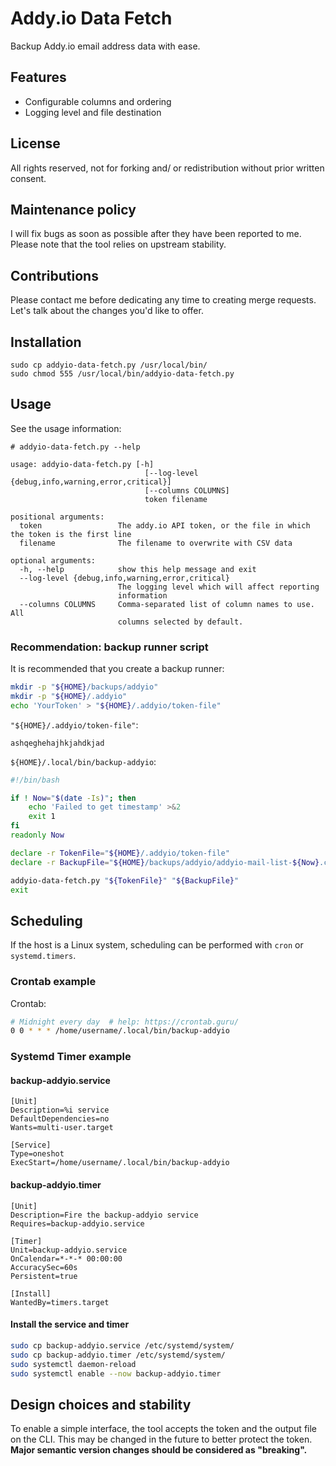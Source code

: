 # Addy.io Data Fetch


Backup Addy.io email address data with ease.


## Features

- Configurable columns and ordering
- Logging level and file destination


## License

All rights reserved, not for forking and/ or redistribution without prior written consent.


## Maintenance policy

I will fix bugs as soon as possible after they have been reported to me.
Please note that the tool relies on upstream stability.


## Contributions

Please contact me before dedicating any time to creating merge requests. Let's talk about the changes you'd like to offer.


## Installation

```
sudo cp addyio-data-fetch.py /usr/local/bin/
sudo chmod 555 /usr/local/bin/addyio-data-fetch.py
```


## Usage

See the usage information:

```
# addyio-data-fetch.py --help

usage: addyio-data-fetch.py [-h]
                              [--log-level {debug,info,warning,error,critical}]
                              [--columns COLUMNS]
                              token filename

positional arguments:
  token                 The addy.io API token, or the file in which the token is the first line
  filename              The filename to overwrite with CSV data

optional arguments:
  -h, --help            show this help message and exit
  --log-level {debug,info,warning,error,critical}
                        The logging level which will affect reporting
                        information
  --columns COLUMNS     Comma-separated list of column names to use. All
                        columns selected by default.
```


### Recommendation: backup runner script

It is recommended that you create a backup runner:


```bash
mkdir -p "${HOME}/backups/addyio"
mkdir -p "${HOME}/.addyio"
echo 'YourToken' > "${HOME}/.addyio/token-file"
```

`"${HOME}/.addyio/token-file"`:

```
ashqeghehajhkjahdkjad
```


`${HOME}/.local/bin/backup-addyio`:

```bash
#!/bin/bash

if ! Now="$(date -Is)"; then
    echo 'Failed to get timestamp' >&2
    exit 1
fi
readonly Now

declare -r TokenFile="${HOME}/.addyio/token-file"
declare -r BackupFile="${HOME}/backups/addyio/addyio-mail-list-${Now}.csv"

addyio-data-fetch.py "${TokenFile}" "${BackupFile}"
exit
```


## Scheduling

If the host is a Linux system, scheduling can be performed with `cron` or `systemd.timers`.


### Crontab example

Crontab:

```bash
# Midnight every day  # help: https://crontab.guru/
0 0 * * * /home/username/.local/bin/backup-addyio
```


### Systemd Timer example


#### backup-addyio.service

```
[Unit]
Description=%i service
DefaultDependencies=no
Wants=multi-user.target

[Service]
Type=oneshot
ExecStart=/home/username/.local/bin/backup-addyio
```

#### backup-addyio.timer

```
[Unit]
Description=Fire the backup-addyio service
Requires=backup-addyio.service

[Timer]
Unit=backup-addyio.service
OnCalendar=*-*-* 00:00:00
AccuracySec=60s
Persistent=true

[Install]
WantedBy=timers.target
```


#### Install the service and timer

```bash
sudo cp backup-addyio.service /etc/systemd/system/
sudo cp backup-addyio.timer /etc/systemd/system/
sudo systemctl daemon-reload
sudo systemctl enable --now backup-addyio.timer
```


## Design choices and stability

To enable a simple interface, the tool accepts the token and the output file on the CLI.
This may be changed in the future to better protect the token. **Major semantic version changes should be considered as "breaking".**
